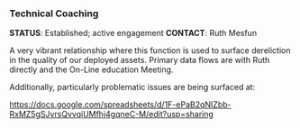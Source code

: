### Technical Coaching

**STATUS**: Established; active engagement
**CONTACT**: Ruth Mesfun

A very vibrant relationship where this function is used to surface dereliction
in the quality of our deployed assets. Primary data flows are with Ruth
directly and the On-Line education Meeting.

Additionally, particularly problematic issues are being surfaced at:

https://docs.google.com/spreadsheets/d/1F-ePaB2qNIZbb-RxMZ5gSJyrsQvvqiUMfhj4gqneC-M/edit?usp=sharing
